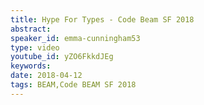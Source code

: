 ```yaml
---
title: Hype For Types - Code Beam SF 2018
abstract: 
speaker_id: emma-cunningham53
type: video
youtube_id: yZO6FkkdJEg
keywords: 
date: 2018-04-12
tags: BEAM,Code BEAM SF 2018
---
```


